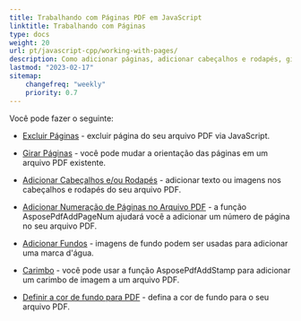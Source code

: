 ```yaml
---
title: Trabalhando com Páginas PDF em JavaScript
linktitle: Trabalhando com Páginas
type: docs
weight: 20
url: pt/javascript-cpp/working-with-pages/
description: Como adicionar páginas, adicionar cabeçalhos e rodapés, girar páginas você pode saber nesta seção. Aspose.PDF para JavaScript via C++ explica todos os detalhes sobre este tópico.
lastmod: "2023-02-17"
sitemap:
    changefreq: "weekly"
    priority: 0.7
---
```


Você pode fazer o seguinte:

- [Excluir Páginas](/pdf/javascript-cpp/delete-pages/) - excluir página do seu arquivo PDF via JavaScript.
- [Girar Páginas](/pdf/javascript-cpp/rotate-pages/) - você pode mudar a orientação das páginas em um arquivo PDF existente.
- [Adicionar Cabeçalhos e/ou Rodapés](/pdf/javascript-cpp/add-headers-and-footers-of-pdf-file/) - adicionar texto ou imagens nos cabeçalhos e rodapés do seu arquivo PDF.
- [Adicionar Numeração de Páginas no Arquivo PDF](/pdf/javascript-cpp/add-page-number/) - a função AsposePdfAddPageNum ajudará você a adicionar um número de página no seu arquivo PDF.

- [Adicionar Fundos](/pdf/javascript-cpp/add-backgrounds/) - imagens de fundo podem ser usadas para adicionar uma marca d'água.
- [Carimbo](/pdf/javascript-cpp/stamping/) - você pode usar a função AsposePdfAddStamp para adicionar um carimbo de imagem a um arquivo PDF.
- [Definir a cor de fundo para PDF](/pdf/javascript-cpp/set-background-color/) - defina a cor de fundo para o seu arquivo PDF.
